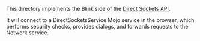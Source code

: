 This directory implements the Blink side of the [Direct Sockets
API](https://github.com/WICG/raw-sockets/blob/master/docs/explainer.md).

It will connect to a DirectSocketsService Mojo service in the browser,
which performs security checks, provides dialogs, and forwards requests to
the Network service.
